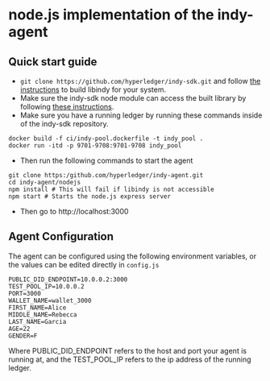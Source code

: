# node.js implementation of the indy-agent

## Quick start guide
* `git clone https://github.com/hyperledger/indy-sdk.git` and follow [the instructions](https://github.com/hyperledger/indy-sdk/tree/master/doc) to build libindy for your system.
* Make sure the indy-sdk node module can access the built library by following [these instructions](https://www.npmjs.com/package/indy-sdk#installing).
* Make sure you have a running ledger by running these commands inside of the indy-sdk repository.

```
docker build -f ci/indy-pool.dockerfile -t indy_pool .
docker run -itd -p 9701-9708:9701-9708 indy_pool
```

* Then run the following commands to start the agent

```
git clone https:/github.com/hyperledger/indy-agent.git
cd indy-agent/nodejs
npm install # This will fail if libindy is not accessible
npm start # Starts the node.js express server
```
* Then go to http://localhost:3000

## Agent Configuration
The agent can be configured using the following environment variables, or the values can be edited directly in `config.js`

```
PUBLIC_DID_ENDPOINT=10.0.0.2:3000
TEST_POOL_IP=10.0.0.2
PORT=3000
WALLET_NAME=wallet_3000
FIRST_NAME=Alice
MIDDLE_NAME=Rebecca
LAST_NAME=Garcia
AGE=22
GENDER=F
```

Where PUBLIC_DID_ENDPOINT refers to the host and port your agent is running at, and the TEST_POOL_IP refers to the ip address of the running ledger.
